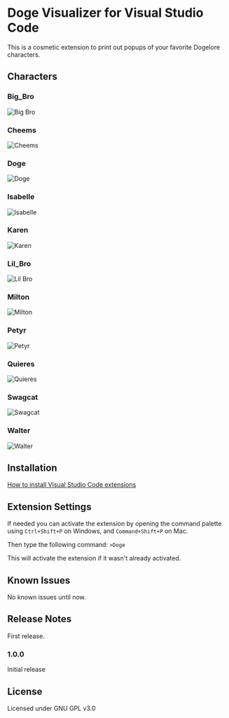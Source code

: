 # Doge Visualizer for Visual Studio Code

This is a cosmetic extension to print out popups of your favorite Dogelore characters.

## Characters

### Big_Bro

![Big Bro](https://raw.githubusercontent.com/Adonis-Stavridis/Doge-Extension/master/imgs/big_bro.png "Big Bro")

### Cheems

![Cheems](https://raw.githubusercontent.com/Adonis-Stavridis/Doge-Extension/master/imgs/cheems.png "Cheems")

### Doge

![Doge](https://raw.githubusercontent.com/Adonis-Stavridis/Doge-Extension/master/imgs/doge.png "Doge")

### Isabelle

![Isabelle](https://raw.githubusercontent.com/Adonis-Stavridis/Doge-Extension/master/imgs/isabelle.png "Isabelle")

### Karen

![Karen](https://raw.githubusercontent.com/Adonis-Stavridis/Doge-Extension/master/imgs/karen.png "Karen")

### Lil_Bro

![Lil Bro](https://raw.githubusercontent.com/Adonis-Stavridis/Doge-Extension/master/imgs/lil_bro.png "Lil Bro")

### Milton

![Milton](https://raw.githubusercontent.com/Adonis-Stavridis/Doge-Extension/master/imgs/milton.png "Milton")

### Petyr

![Petyr](https://raw.githubusercontent.com/Adonis-Stavridis/Doge-Extension/master/imgs/petyr.png "Petyr")

### Quieres

![Quieres](https://raw.githubusercontent.com/Adonis-Stavridis/Doge-Extension/master/imgs/quieres.png "Quieres")

### Swagcat

![Swagcat](https://raw.githubusercontent.com/Adonis-Stavridis/Doge-Extension/master/imgs/swagcat.png "Swagcat")

### Walter

![Walter](https://raw.githubusercontent.com/Adonis-Stavridis/Doge-Extension/master/imgs/walter.png "Walter")

## Installation

[How to install Visual Studio Code extensions](https://code.visualstudio.com/docs/editor/extension-gallery)

## Extension Settings

If needed you can activate the extension by opening the command palette using `Ctrl+Shift+P` on Windows, and `Command+Shift+P` on Mac.

Then type the following command: `>Doge`

This will activate the extension if it wasn't already activated.

## Known Issues

No known issues until now.

## Release Notes

First release.

### 1.0.0

Initial release

## License

Licensed under GNU GPL v3.0
